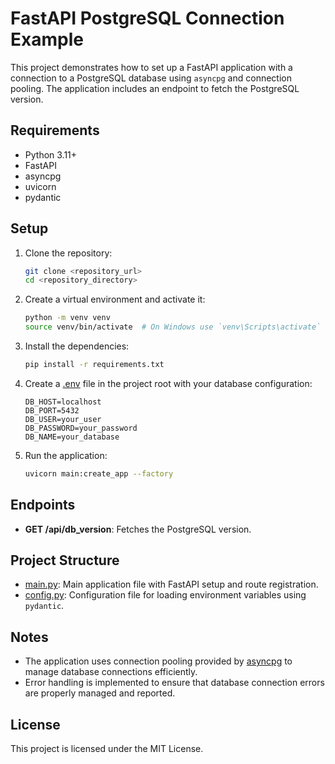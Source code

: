 # FastAPI PostgreSQL Connection Example

This project demonstrates how to set up a FastAPI application with a connection to a PostgreSQL database using `asyncpg` and connection pooling. The application includes an endpoint to fetch the PostgreSQL version.

## Requirements

- Python 3.11+
- FastAPI
- asyncpg
- uvicorn
- pydantic

## Setup

1. Clone the repository:

    ```sh
    git clone <repository_url>
    cd <repository_directory>
    ```

2. Create a virtual environment and activate it:

    ```sh
    python -m venv venv
    source venv/bin/activate  # On Windows use `venv\Scripts\activate`
    ```

3. Install the dependencies:

    ```sh
    pip install -r requirements.txt
    ```

4. Create a [.env](http://_vscodecontentref_/0) file in the project root with your database configuration:

    ```env
    DB_HOST=localhost
    DB_PORT=5432
    DB_USER=your_user
    DB_PASSWORD=your_password
    DB_NAME=your_database
    ```

5. Run the application:

    ```sh
    uvicorn main:create_app --factory
    ```

## Endpoints

- **GET /api/db_version**: Fetches the PostgreSQL version.

## Project Structure

- [main.py](http://_vscodecontentref_/1): Main application file with FastAPI setup and route registration.
- [config.py](http://_vscodecontentref_/2): Configuration file for loading environment variables using `pydantic`.

## Notes

- The application uses connection pooling provided by [asyncpg](http://_vscodecontentref_/3) to manage database connections efficiently.
- Error handling is implemented to ensure that database connection errors are properly managed and reported.

## License

This project is licensed under the MIT License.
